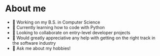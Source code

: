 # About me



- 🔭 Working on my B.S. in Computer Science
- 🌱 Currently learning how to code with Python
- 👯 Looking to collaborate on entry-level developer projects
- 🤔 Would greatly appreciative any help with getting on the right track in the software industry
- 💬 Ask me about my hobbies!
